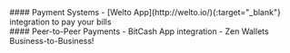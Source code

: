 <div class="feature-item" markdown="1">
#### Payment Systems
- [Welto App](http://welto.io/){:target="_blank"} integration to pay your bills
</div>
<div class="feature-item" markdown="1">
#### Peer-to-Peer Payments
- BitCash App integration
- Zen Wallets Business-to-Business!
</div>
